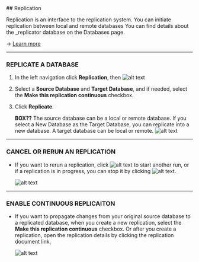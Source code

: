 <link href="http://maxcdn.bootstrapcdn.com/font-awesome/4.2.0/css/font-awesome.min.css" rel="stylesheet">
## Replication

Replication is an interface to the replication system. You can initiate replication between local and remote databases You can find details about the _replicator database on the Databases page. 

→ [Learn more](https://docs.cloudant.com/replication.html#undefined)

---

### REPLICATE A DATABASE
1. In the left navigation click **Replication**, then ![alt text](images/visual_guide/3_replication/1.png)
2. Select a **Source Database** and **Target Database**, and if needed, select the **Make this replication continuous** checkbox.
3. Click **Replicate**.

	**BOX??**
<span class=" fa fa-info">The source database can be a local or remote database. If you select a New Database as the Target Database, you can replicate into a new database. A target database can be local or remote.
	![alt text](images/visual_guide/3_replication/2.png)

---

### CANCEL OR RERUN AN REPLICATION
 
* If you want to rerun a replication, click ![alt text](images/visual_guide/3_replication/4.png) to start another run, or if a replication is in progress, you can stop it by clicking ![alt text](images/visual_guide/3_replication/5.png).

	![alt text](images/visual_guide/3_replication/3.png)

---

### ENABLE CONTINUOUS REPLICAITON

* If you want to propagate changes from your original source database to a replicated database, when you create a new replication, select the **Make this replication continuous** checkbox. Or after you create a replication, open the replication details by clicking the replication document link. 


	![alt text](images/visual_guide/3_replication/6.png)